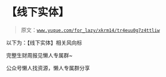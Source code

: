 # 【线下实体】

> 原文：[`www.yuque.com/for_lazy/xkrm14/tr4euu0g7z4ttliw`](https://www.yuque.com/for_lazy/xkrm14/tr4euu0g7z4ttliw)



以下为：【线下实体】相关风向标



完整生财周报见懒人专属群~



公众号懒人找资源，懒人专属群分享


